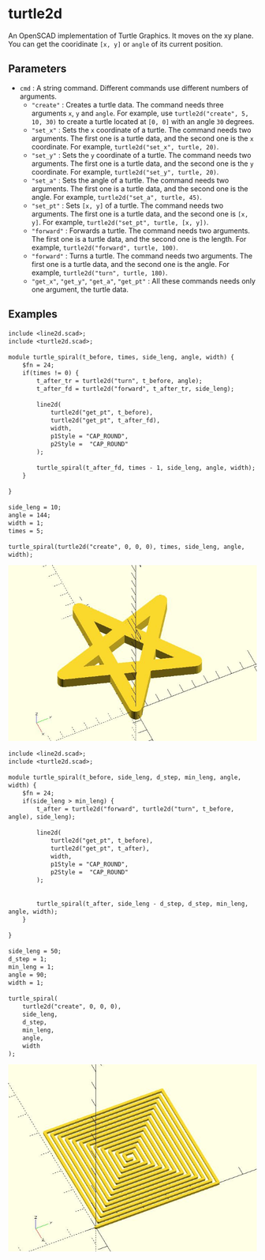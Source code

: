 # turtle2d

An OpenSCAD implementation of Turtle Graphics. It moves on the xy plane. You can get the cooridinate `[x, y]` or `angle` of its current position.

## Parameters

- `cmd` : A string command. Different commands use different numbers of arguments. 
    - `"create"` : Creates a turtle data. The command needs three arguments `x`, `y` and `angle`. For example, use `turtle2d("create", 5, 10, 30)` to create a turtle located at `[0, 0]` with an angle `30` degrees.
    - `"set_x"` : Sets the `x` coordinate of a turtle. The command needs two arguments. The first one is a turtle data, and the second one is the `x` coordinate. For example, `turtle2d("set_x", turtle, 20)`.
    - `"set_y"` : Sets the `y` coordinate of a turtle. The command needs two arguments. The first one is a turtle data, and the second one is the `y` coordinate. For example, `turtle2d("set_y", turtle, 20)`.
    - `"set_a"` : Sets the angle of a turtle. The command needs two arguments. The first one is a turtle data, and the second one is the angle. For example, `turtle2d("set_a", turtle, 45)`.
    - `"set_pt"` : Sets `[x, y]` of a turtle. The command needs two arguments. The first one is a turtle data, and the second one is `[x, y]`. For example, `turtle2d("set_pt", turtle, [x, y])`.
    - `"forward"` : Forwards a turtle. The command needs two arguments. The first one is a turtle data, and the second one is the length. For example, `turtle2d("forward", turtle, 100)`.
    - `"forward"` : Turns a turtle. The command needs two arguments. The first one is a turtle data, and the second one is the angle. For example, `turtle2d("turn", turtle, 180)`.
    - `"get_x"`, `"get_y"`, `"get_a"`, `"get_pt"` : All these commands needs only one argument, the turtle data.  

## Examples
    
	include <line2d.scad>;
    include <turtle2d.scad>;
	
	module turtle_spiral(t_before, times, side_leng, angle, width) {
        $fn = 24;
	    if(times != 0) {
	        t_after_tr = turtle2d("turn", t_before, angle);
	        t_after_fd = turtle2d("forward", t_after_tr, side_leng);
	      
	        line2d(
	            turtle2d("get_pt", t_before),
	            turtle2d("get_pt", t_after_fd),
	            width,
	            p1Style = "CAP_ROUND", 
	            p2Style =  "CAP_ROUND"
	        );
	        
	        turtle_spiral(t_after_fd, times - 1, side_leng, angle, width);
	    }
	
	}
	
	side_leng = 10;
	angle = 144;
	width = 1;
	times = 5;
	
	turtle_spiral(turtle2d("create", 0, 0, 0), times, side_leng, angle, width);

![turtle2d](images/lib-turtle2d-1.JPG)
	
	include <line2d.scad>;
    include <turtle2d.scad>;

	module turtle_spiral(t_before, side_leng, d_step, min_leng, angle, width) {
	    $fn = 24;
	    if(side_leng > min_leng) {
	        t_after = turtle2d("forward", turtle2d("turn", t_before, angle), side_leng);
	
	        line2d(
	            turtle2d("get_pt", t_before),
	            turtle2d("get_pt", t_after),
	            width,
	            p1Style = "CAP_ROUND", 
	            p2Style =  "CAP_ROUND"
	        );
	        
	        
	        turtle_spiral(t_after, side_leng - d_step, d_step, min_leng, angle, width);
	    }
	
	}
	
	side_leng = 50;
	d_step = 1;
	min_leng = 1;
	angle = 90;
	width = 1;
	
	turtle_spiral(
	    turtle2d("create", 0, 0, 0), 
	    side_leng, 
	    d_step, 
	    min_leng, 
	    angle, 
	    width
	);

![turtle2d](images/lib-turtle2d-2.JPG)
